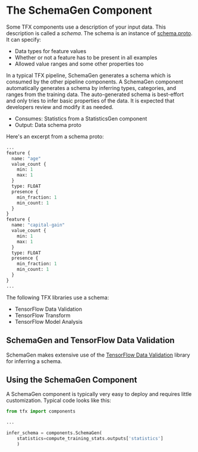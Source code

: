 # The SchemaGen Component

Some TFX components use a description of your input data. This description is called a *schema*. The
schema is an instance of
[schema.proto](
https://github.com/tensorflow/metadata/blob/master/tensorflow_metadata/proto/v0/schema.proto).
It can specify:
*   Data types for feature values
*   Whether or not a feature has to be present in all examples
*   Allowed value ranges and some other properties too

In a typical TFX pipeline, SchemaGen generates a schema which is consumed by the
other pipeline components. A SchemaGen component automatically generates a
schema by inferring types, categories, and ranges from the training data.
The auto-generated schema is best-effort and only tries to infer basic
properties of the data. It is expected that developers review and modify it as
needed.

* Consumes: Statistics from a StatisticsGen component
* Output: Data schema proto

Here's an excerpt from a schema proto:

```proto
...
feature {
  name: "age"
  value_count {
    min: 1
    max: 1
  }
  type: FLOAT
  presence {
    min_fraction: 1
    min_count: 1
  }
}
feature {
  name: "capital-gain"
  value_count {
    min: 1
    max: 1
  }
  type: FLOAT
  presence {
    min_fraction: 1
    min_count: 1
  }
}
...
```

The following TFX libraries use a schema:

*   TensorFlow Data Validation
*   TensorFlow Transform
*   TensorFlow Model Analysis


## SchemaGen and TensorFlow Data Validation

SchemaGen makes extensive use of the [TensorFlow Data Validation](tfdv.md) library for inferring a schema.

## Using the SchemaGen Component

A SchemaGen component is typically very easy to deploy and requires little
customization. Typical code looks like this:

```python
from tfx import components

...

infer_schema = components.SchemaGen(
    statistics=compute_training_stats.outputs['statistics']
    )
```
